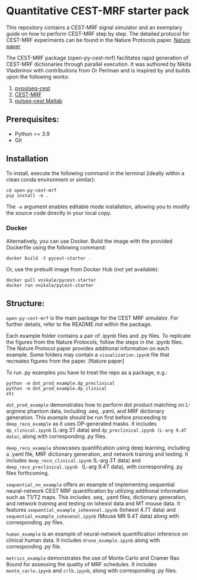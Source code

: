# Quantitative CEST-MRF starter pack
This repository contains a CEST-MRF signal simulator and an exemplary guide on how to perform CEST-MRF step by step. The detailed protocol for CEST-MRF experiments can be found in the Nature Protocols paper. [Nature paper](https://github.com/operlman/cest-mrf)

The CEST-MRF package (open-py-cest-mrf) facilitates rapid generation of CEST-MRF dictionaries through parallel execution. It was authored by Nikita Vladimirov with contributions from Or Perlman and is inspired by and builds upon the following works:
1. [pypulseq-cest](https://github.com/KerstinKaspar/pypulseq-cest/blob/main/pypulseq_cest/parser.py)
2. [CEST-MRF](https://github.com/operlman/cest-mrf)
3. [pulseq-cest Matlab](https://github.com/kherz/pulseq-cest/tree/master)

## Prerequisites:
- Python >= 3.9
- Git

## Installation

To install, execute the following command in the terminal (ideally within a clean conda environment or similar):
```
cd open-py-cest-mrf
pip install -e .
```
The `-e` argument enables editable mode installation, allowing you to modify the source code directly in your local copy.

### Docker
Alternatively, you can use Docker. Build the image with the provided Dockerfile using the following command:
```
docker build -t pycest-starter .
```
Or, use the prebuilt image from Docker Hub (not yet available):
```
docker pull vnikale/pycest-starter
docker run vnikale/pycest-starter
```


## Structure:
`open-py-cest-mrf` is the main package for the CEST MRF simulator. For further details, refer to the README.md within the package. 

Each example folder contains a pair of .ipynb files and .py files. To replicate the figures from the Nature Protocols, follow the steps in the .ipynb files. The Nature Protocol paper provides additional information on each example. Some folders may contain a `visualization.ipynb` file that recreates figures from the paper. [Nature paper]

To run .py examples you have to treat the repo as a package, e.g.:
```
python -m dot_prod_example.dp_preclinical
python -m dot_prod_example.dp_clinical
etc
```

`dot_prod_example` demonstrates how to perform dot product matching on L-arginine phantom data, including .seq, .yaml, and MRF dictionary generation. This example should be run first before proceeding to `deep_reco_example` as it uses DP-generated masks. It includes `dp_clinical.ipynb` (L-arg 3T data) and `dp_preclinical.ipynb (L-arg 9.4T data)`, along with corresponding .py files. 

`deep_reco_example` showcases quantification using deep learning, including a .yaml file, MRF dictionary generation, and network training and testing. It includes `deep_reco_clinical.ipynb` (L-arg 3T data) and `deep_reco_preclinical.ipynb ` (L-arg 9.4T data), with corresponding .py files forthcoming. 

`sequential_nn_example` offers an example of implementing sequential neural-network CEST MRF quantification by utilizing additional information such as T1/T2 maps. This includes .seq, .yaml files, dictionary generation, and network training and testing on Iohexol data and MT mouse data. It features `sequential_example_iohexenol.ipynb` (Iohexol 4.7T data) and `sequential_example_iohexenol.ipynb` (Mouse MR 9.4T data) along with corresponding .py files.

`human_example` is an example of neural-network quantification inference on clinical human data. It includes `drone_example.ipynb` along with corresponding .py file. 

`metrics_example` demonstrates the use of Monte Carlo and Cramer Rao Bound for assessing the quality of MRF schedules. It includes `monte_carlo.ipynb` and `crlb.ipynb`, along with corresponding .py files.